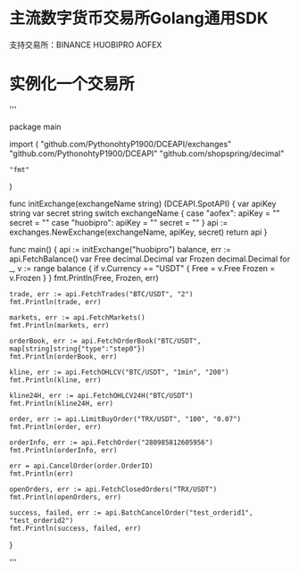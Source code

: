 # 主流数字货币交易所Golang通用SDK

支持交易所：BINANCE HUOBIPRO AOFEX

# 实例化一个交易所

'''

package main

import (
	"github.com/PythonohtyP1900/DCEAPI/exchanges"
	"github.com/PythonohtyP1900/DCEAPI"
	"github.com/shopspring/decimal"

	"fmt"
)

func initExchange(exchangeName string) (DCEAPI.SpotAPI) {
	var apiKey string
	var secret string
	switch exchangeName {
	case "aofex":
		apiKey = ""
		secret = ""
	case "huobipro":
		apiKey = ""
		secret = ""
	}
	api := exchanges.NewExchange(exchangeName, apiKey, secret)
	return api
}

func main() {
	api := initExchange("huobipro")
	balance, err := api.FetchBalance()
	var Free decimal.Decimal
	var Frozen decimal.Decimal
	for _, v := range balance {
		if v.Currency == "USDT" {
			Free = v.Free
			Frozen = v.Frozen
		}
	}
	fmt.Println(Free, Frozen, err)

	trade, err := api.FetchTrades("BTC/USDT", "2")
	fmt.Println(trade, err)

	markets, err := api.FetchMarkets()
	fmt.Println(markets, err)

	orderBook, err := api.FetchOrderBook("BTC/USDT", map[string]string{"type":"step0"})
	fmt.Println(orderBook, err)

	kline, err := api.FetchOHLCV("BTC/USDT", "1min", "200")
	fmt.Println(kline, err)

	kline24H, err := api.FetchOHLCV24H("BTC/USDT")
	fmt.Println(kline24H, err)

	order, err := api.LimitBuyOrder("TRX/USDT", "100", "0.07")
	fmt.Println(order, err)

	orderInfo, err := api.FetchOrder("280985812605956")
	fmt.Println(orderInfo, err)

	err = api.CancelOrder(order.OrderID)
	fmt.Println(err)

	openOrders, err := api.FetchClosedOrders("TRX/USDT")
	fmt.Println(openOrders, err)

	success, failed, err := api.BatchCancelOrder("test_orderid1", "test_orderid2")
	fmt.Println(success, failed, err)

}

'''